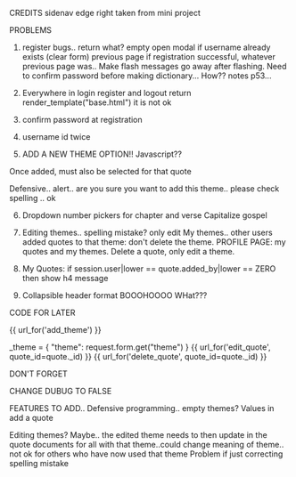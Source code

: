 CREDITS
sidenav edge right taken from mini project

PROBLEMS
1. register bugs.. return what? empty open modal if username already exists (clear form) previous page if registration successful, whatever previous page was.. Make flash messages go away after flashing.   Need to confirm password before making dictionary... How?? notes p53...


2. Everywhere in login register and logout return render_template("base.html") it is not ok

3. confirm password at registration

4. username id twice

5. ADD A NEW THEME OPTION!! Javascript??

Once added, must also be selected for that quote

Defensive.. alert.. are you sure you want to add this theme.. please check spelling .. ok

6. Dropdown number pickers for chapter and verse
Capitalize gospel

7.  Editing themes.. spelling mistake? only edit My themes.. other users added quotes to that theme: don't delete the theme. PROFILE PAGE: my quotes and my themes.  Delete a quote, only edit a theme.

8. My Quotes: if session.user|lower == quote.added_by|lower == ZERO then show h4 message <!-- <h4 class="red-text text-darken-4 center-align">You have not added any quotes yet.  Click <a href="{{ url_for('add_quote') }}">here</a>to add a quote.</h4>
    {% endif %} -->

9. Collapsible header format BOOOHOOOO WHat???

CODE FOR LATER

{{ url_for('add_theme') }}

_theme = {
            "theme": request.form.get("theme")
        }
{{ url_for('edit_quote', quote_id=quote._id) }}
{{ url_for('delete_quote', quote_id=quote._id) }}

 <!-- <a href="#" class="btn-small"><i class="fas fa-pencil-alt"></i>Edit</a>
            <a href="#" class="btn-small"><i class="far fa-trash-alt"></i>Delete</a>
  -->



DON'T FORGET

CHANGE DUBUG TO FALSE

FEATURES TO ADD.. 
Defensive programming.. empty themes?  Values in add a quote

Editing themes? Maybe.. the edited theme needs to then update in the quote documents for all with that theme..could change meaning of theme.. not ok for others who have now used that theme
Problem if just correcting spelling mistake

